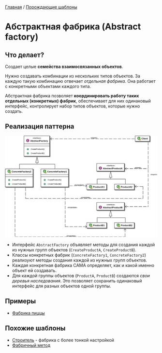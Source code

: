 [Главная](../..) / [Порождающие шаблоны](..)

# Абстрактная фабрика (Abstract factory)

## Что делает?

Создает целые **семейства взаимосвязанных объектов**.

Нужно создавать комбинации из нескольких типов объектов. За каждую такую комбинацию отвечает *отдельная фабрика*. Она работает с конкретными объектами каждого типа. 

Абстрактная фабрика позволяет **координировать работу таких отдельных (конкретных) фабрик**, обеспечивает для них одинаковый интерфейс, контролирует набор типов объектов, которые нужно создать.

## Реализация паттерна

![Схема паттерна Абстрактная фабрика](./scheme/scheme.png)

* Интерфейс `AbstractFactory` объявляет методы для создания каждой из нужных групп объектов (`CreateProductA`, `CreateProductB`).
* Классы конкретных фабрик (`ConcreteFactory1`, `ConcreteFactory2`) реализуют методы создания каждой из нужных групп объектов. 
* Каждая конкретная фабрика САМА определяет, как и какой именно объект ей создавать.
* Для каждой группы объектов (`ProductA`, `ProductB`) создаются *свои деревья наследования*. Это позволяет сохранить одинаковый интерфейс для разных объектов одной группы.

## Примеры

* [Фабрика пиццы](./pizza)

## Похожие шаблоны

* [Строитель](../builder) - фабрика с более тонкой настройкой
* [Фабричный метод](../factoryMethod)